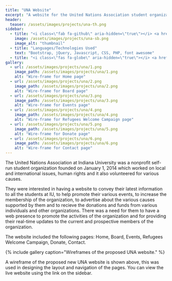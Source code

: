 ```yaml
---
title: "UNA Website"
excerpt: "A website for the United Nations Association student organization at Indiana University."
header:
  teaser: /assets/images/projects/una-th.png
sidebar:
  - title: "<i class=\"fab fa-github\" aria-hidden=\"true\"></i> <a href=\"https://github.com/yashketkar/una\">GitHub Repo</a>"
    image: /assets/images/projects/una-sb.png
    image_alt: "thumbnail"
  - title: "Languages/Technologies Used"
    text: "Bootstrap, jQuery, Javascript, CSS, PHP, font awesome"
  - title: "<i class=\"fas fa-globe\" aria-hidden=\"true\"></i> <a href=\"http://www.indiana.edu/~una/\">Visit Website</a>"
gallery:
  - url: /assets/images/projects/una/1.png
    image_path: /assets/images/projects/una/1.png
    alt: "Wire-frame for Home page"
  - url: /assets/images/projects/una/2.png
    image_path: /assets/images/projects/una/2.png
    alt: "Wire-frame for Board page"
  - url: /assets/images/projects/una/3.png
    image_path: /assets/images/projects/una/3.png
    alt: "Wire-frame for Events page"
  - url: /assets/images/projects/una/4.png
    image_path: /assets/images/projects/una/4.png
    alt: "Wire-frame for Refugees Welcome Campaign page"
  - url: /assets/images/projects/una/5.png
    image_path: /assets/images/projects/una/5.png
    alt: "Wire-frame for Donate page"
  - url: /assets/images/projects/una/6.png
    image_path: /assets/images/projects/una/6.png
    alt: "Wire-frame for Contact page"
---
```

The United Nations Association at Indiana University was a nonprofit self-run student organization founded on January 1, 2014 which worked on local and international issues, human rights and it also volunteered for various causes.

They were interested in having a website to convey their latest information to all the students at IU, to help promote their various events, to increase the membership of the organization, to advertise about the various causes supported by them and to recieve the donations and funds from various individuals and other organizations. There was a need for them to have a web presence to promote the activities of the organization and for providing their real-time updates to the current and prospective members of the organization.

The website included the following pages: Home, Board, Events, Refugees Welcome Campaign, Donate, Contact.

{% include gallery caption="Wireframes of the proposed UNA website." %}

A wireframe of the proposed new UNA website is shown above, this was used in designing the layout and navigation of the pages. You can view the live website using the link on the sidebar.
